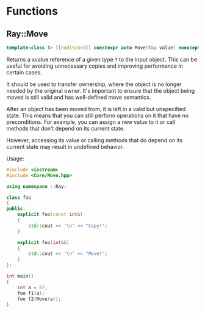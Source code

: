 # Functions

## Ray::Move

```cpp
template<class T> [[nodiscard]] constexpr auto Move(T&& value) noexcept -> Meta::RemoveReferences<T>&&;
```

Returns a xvalue reference of a given type ``T`` to the input object. This can be useful for avoiding unnecessary copies and improving performance in certain cases.

It should be used to transfer ownership, where the object is no longer needed by the original owner. It's important to ensure that the object being moved is still valid and has well-defined move semantics.

After an object has been moved from, it is left in a valid but unspecified state. This means that you can still perform operations on it that have no preconditions. For example, you can assign a new value to it or call methods that don’t depend on its current state.

However, accessing its value or calling methods that do depend on its current state may result in undefined behavior.

Usage:
```cpp
#include <iostream>
#include <Core/Move.hpp>

using namespace ::Ray;

class foo
{
public:
	explicit foo(const int&)
	{
		std::cout << '\n' << "Copy!";
	}

	explicit foo(int&&)
	{
		std::cout << '\n' << "Move!";
	}
};

int main()
{
	int a = 87;
	foo f1(a);
	foo f2(Move(a));
}
```